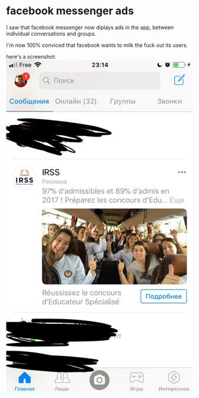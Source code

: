 # facebook messenger ads

I saw that facebook messenger now diplays ads in the app, between individual conversations and groups.

I'm now 100% conviced that facebook wants to milk the fuck out its users.

here's a screenshot:  
![screenshot of facebook messenger](/img/facebook-messenger/screenshot.jpg)
